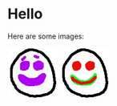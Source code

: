# Hello

Here are some images:

![jpg from the current path](smile2.jpg)
![jpg from the parent path](../smile.jpg)
